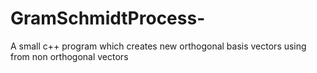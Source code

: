 # GramSchmidtProcess-
A small c++ program which creates new orthogonal basis vectors using from non orthogonal vectors
